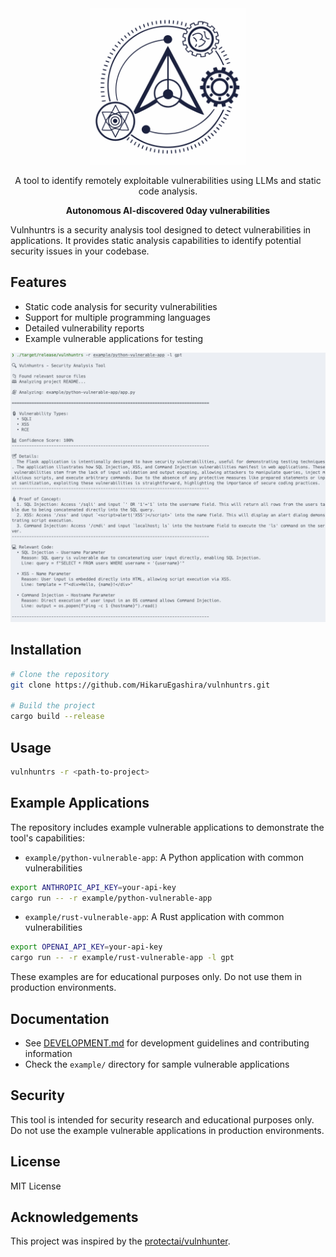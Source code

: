 <div align="center">

  <img width="250" src="./logo.png" alt="Vulnhuntrs Logo">

A tool to identify remotely exploitable vulnerabilities using LLMs and static code analysis.

**Autonomous AI-discovered 0day vulnerabilities**

</div>

Vulnhuntrs is a security analysis tool designed to detect vulnerabilities in applications. It provides static analysis capabilities to identify potential security issues in your codebase.

## Features

- Static code analysis for security vulnerabilities
- Support for multiple programming languages
- Detailed vulnerability reports
- Example vulnerable applications for testing

![analyze-python](./analyze-python.png)

## Installation

```bash
# Clone the repository
git clone https://github.com/HikaruEgashira/vulnhuntrs.git

# Build the project
cargo build --release
```

## Usage

```bash
vulnhuntrs -r <path-to-project>
```

## Example Applications

The repository includes example vulnerable applications to demonstrate the tool's capabilities:

- `example/python-vulnerable-app`: A Python application with common vulnerabilities
```bash
export ANTHROPIC_API_KEY=your-api-key
cargo run -- -r example/python-vulnerable-app
```

- `example/rust-vulnerable-app`: A Rust application with common vulnerabilities
```bash
export OPENAI_API_KEY=your-api-key
cargo run -- -r example/rust-vulnerable-app -l gpt
```

These examples are for educational purposes only. Do not use them in production environments.

## Documentation

- See [DEVELOPMENT.md](DEVELOPMENT.md) for development guidelines and contributing information
- Check the `example/` directory for sample vulnerable applications

## Security

This tool is intended for security research and educational purposes only. Do not use the example vulnerable applications in production environments.

## License

MIT License

## Acknowledgements

This project was inspired by the [protectai/vulnhunter](https://github.com/protectai/vulnhuntr).
